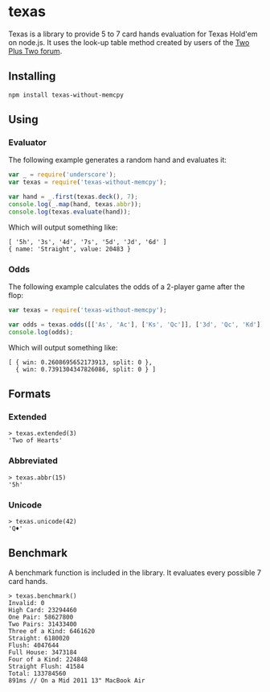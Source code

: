 # texas
Texas is a library to provide 5 to 7 card hands evaluation for Texas Hold'em on node.js.
It uses the look-up table method created by users of the
[Two Plus Two forum](archives1.twoplustwo.com/showflat.php?Cat=0&Number=8513906&page=0&fpart=1&vc=1).

## Installing
```
npm install texas-without-memcpy
```

## Using

### Evaluator

The following example generates a random hand and evaluates it:
```javascript
var _ = require('underscore');
var texas = require('texas-without-memcpy');

var hand = _.first(texas.deck(), 7);
console.log(_.map(hand, texas.abbr));
console.log(texas.evaluate(hand));
```

Which will output something like:
```
[ '5h', '3s', '4d', '7s', '5d', 'Jd', '6d' ]
{ name: 'Straight', value: 20483 }
```

### Odds

The following example calculates the odds of a 2-player game after the flop:
```javascript
var texas = require('texas-without-memcpy');

var odds = texas.odds([['As', 'Ac'], ['Ks', 'Qc']], ['3d', 'Qc', 'Kd']);
console.log(odds);
```

Which will output something like:
```
[ { win: 0.2608695652173913, split: 0 },
  { win: 0.7391304347826086, split: 0 } ]
```

## Formats

### Extended
```
> texas.extended(3)
'Two of Hearts'
```

### Abbreviated
```
> texas.abbr(15)
'5h'
```

### Unicode
```
> texas.unicode(42)
'Q♦'
```

## Benchmark
A benchmark function is included in the library. It evaluates every possible 7 card hands.
```
> texas.benchmark()
Invalid: 0
High Card: 23294460
One Pair: 58627800
Two Pairs: 31433400
Three of a Kind: 6461620
Straight: 6180020
Flush: 4047644
Full House: 3473184
Four of a Kind: 224848
Straight Flush: 41584
Total: 133784560
891ms // On a Mid 2011 13" MacBook Air
```
